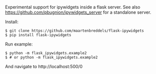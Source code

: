Experimental support for ipywidgets inside a flask server. See also https://github.com/pbugnion/ipywidgets_server for a standalone server.

Install:
```
$ git clone https://github.com/maartenbreddels/flask-ipywidgets
$ pip install flask-ipywidgets
```

Run example:
```
$ python -m flask_ipywidgets.example2
$ # or python -m flask_ipywidgets.example2
```
And navigate to http://localhost:500/0